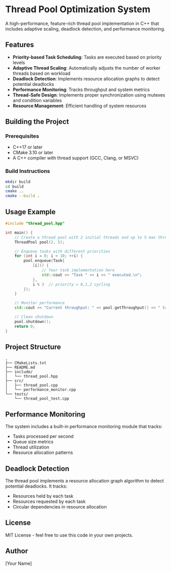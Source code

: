 # Thread Pool Optimization System

A high-performance, feature-rich thread pool implementation in C++ that includes adaptive scaling, deadlock detection, and performance monitoring.

## Features

- **Priority-based Task Scheduling**: Tasks are executed based on priority levels
- **Adaptive Thread Scaling**: Automatically adjusts the number of worker threads based on workload
- **Deadlock Detection**: Implements resource allocation graphs to detect potential deadlocks
- **Performance Monitoring**: Tracks throughput and system metrics
- **Thread-Safe Design**: Implements proper synchronization using mutexes and condition variables
- **Resource Management**: Efficient handling of system resources

## Building the Project

### Prerequisites

- C++17 or later
- CMake 3.10 or later
- A C++ compiler with thread support (GCC, Clang, or MSVC)

### Build Instructions

```bash
mkdir build
cd build
cmake ..
cmake --build .
```

## Usage Example

```cpp
#include "thread_pool.hpp"

int main() {
    // Create a thread pool with 2 initial threads and up to 5 max threads
    ThreadPool pool(2, 5);

    // Enqueue tasks with different priorities
    for (int i = 0; i < 10; ++i) {
        pool.enqueue(Task{
            [i]() {
                // Your task implementation here
                std::cout << "Task " << i << " executed.\n";
            },
            i % 3  // priority = 0,1,2 cycling
        });
    }

    // Monitor performance
    std::cout << "Current throughput: " << pool.getThroughput() << " tasks/sec\n";

    // Clean shutdown
    pool.shutdown();
    return 0;
}
```

## Project Structure

```
.
├── CMakeLists.txt
├── README.md
├── include/
│   └── thread_pool.hpp
├── src/
│   ├── thread_pool.cpp
│   └── performance_monitor.cpp
└── tests/
    └── thread_pool_test.cpp
```

## Performance Monitoring

The system includes a built-in performance monitoring module that tracks:
- Tasks processed per second
- Queue size metrics
- Thread utilization
- Resource allocation patterns

## Deadlock Detection

The thread pool implements a resource allocation graph algorithm to detect potential deadlocks. It tracks:
- Resources held by each task
- Resources requested by each task
- Circular dependencies in resource allocation

## License

MIT License - feel free to use this code in your own projects.

## Author

[Your Name] 